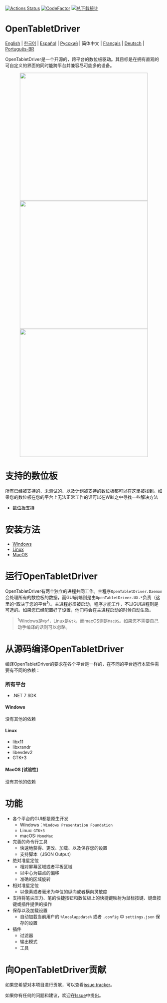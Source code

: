 [![Actions Status](https://github.com/OpenTabletDriver/OpenTabletDriver/workflows/.NET%20Core/badge.svg)](https://github.com/OpenTabletDriver/OpenTabletDriver/actions) [![CodeFactor](https://www.codefactor.io/repository/github/OpenTabletDriver/OpenTabletDriver/badge/master)](https://www.codefactor.io/repository/github/OpenTabletDriver/OpenTabletDriver/overview/master) [![总下载统计](https://img.shields.io/github/downloads/OpenTabletDriver/OpenTabletDriver/total.svg)](https://github.com/OpenTabletDriver/OpenTabletDriver/releases/latest)

# OpenTabletDriver

[English](../README.md) | [한국어](README_KO.md) | [Español](README_ES.md) | [Русский](README_RU.md) | 简体中文 | [Français](README_FR.md) | [Deutsch](README_DE.md) | [Português-BR](README_PTBR.md)

OpenTabletDriver是一个开源的，跨平台的数位板驱动。其目标是在拥有直观的可自定义的界面的同时能跨平台并兼容尽可能多的设备。

<p align="middle">
  <img src="https://i.imgur.com/XDYf62e.png" width="410" align="middle"/>
  <img src="https://i.imgur.com/jBW8NpU.png" width="410" align="middle"/>
  <img src="https://i.imgur.com/ZLCy6wz.png" width="410" align="middle"/>
</p>

# 支持的数位板

所有已经被支持的、未测试的、以及计划被支持的数位板都可以在这里被找到。如果您的数位板在您的平台上无法正常工作的话可以在Wiki之中寻找一些解决方法

- [数位板支持](https://opentabletdriver.net/Tablets)

# 安装方法

- [Windows](https://opentabletdriver.net/Wiki/Install/Windows)
- [Linux](https://opentabletdriver.net/Wiki/Install/Linux)
- [MacOS](https://opentabletdriver.net/Wiki/Install/MacOS)

# 运行OpenTabletDriver

OpenTabletDriver有两个独立的进程共同工作。主程序`OpenTabletDriver.Daemon`会处理所有的数位板的数据，而GUI前端则是由`OpenTabletDriver.UX.*`负责（这里的`*`取决于您的平台<sup>1</sup>）。主进程必须被启动，程序才能工作，不过GUI进程则是可选的。如果您已经配置好了设置，他们将会在主进程启动的时候自动生效。

> <sup>1</sup>Windows是`Wpf`，Linux是`Gtk`，而macOS则是`MacOS`。如果您不需要自己动手编译的话则可以忽略。

# 从源码编译OpenTabletDriver

编译OpenTabletDriver的要求在各个平台是一样的，在不同的平台运行本软件需要有不同的依赖：

### 所有平台

- .NET 7 SDK

#### Windows

没有其他的依赖

#### Linux

- libx11
- libxrandr
- libevdev2
- GTK+3

#### MacOS [试验性]

没有其他的依赖

# 功能

- 各个平台的GUI都是原生开发
  - Windows：`Windows Presentation Foundation`
  - Linux: `GTK+3`
  - macOS: `MonoMac`
- 完善的命令行工具
  - 快速地获得、更改、加载、以及保存您的设置
  - 支持脚本（JSON Output）
- 绝对准星定位
  - 相对屏幕区域或者平板区域
  - 以中心为锚点的偏移
  - 准确的区域旋转
- 相对准星定位
  - 以像素或者毫米为单位的纵向或者横向灵敏度
- 支持将笔尖压力、笔的快捷按钮和数位板上的快捷键映射为鼠标按键、键盘按键或插件提供的操作
- 保存以及加载设置
  - 自动加载当前用户的 `%localappdata%` 或者 `.config` 中 `settings.json` 保存的设置
- 插件
  - 过滤器
  - 输出模式
  - 工具

# 向OpenTabletDriver贡献

如果您希望对本项目进行贡献，可以查看[issue tracker](https://github.com/OpenTabletDriver/OpenTabletDriver/issues)。

如果你有任何的问题和建议，欢迎在[Issue](https://github.com/OpenTabletDriver/OpenTabletDriver/issues/new/choose)中提出。
